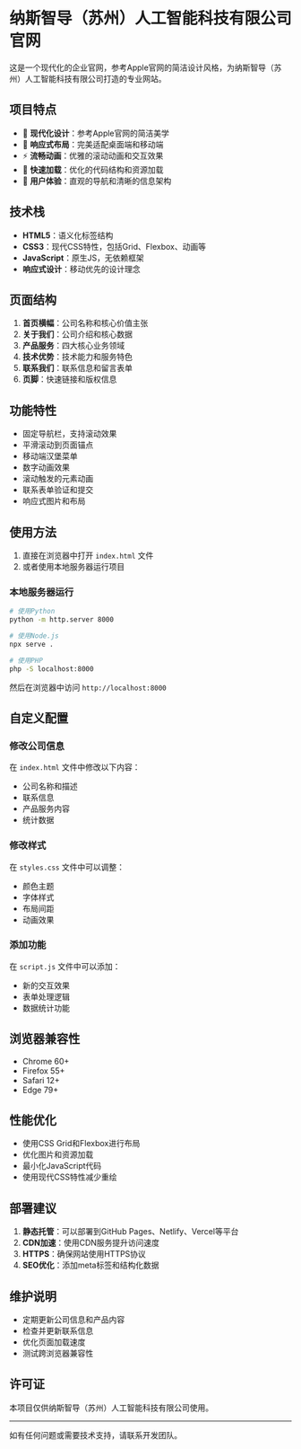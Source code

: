 # 纳斯智导（苏州）人工智能科技有限公司官网

这是一个现代化的企业官网，参考Apple官网的简洁设计风格，为纳斯智导（苏州）人工智能科技有限公司打造的专业网站。

## 项目特点

- 🎨 **现代化设计**：参考Apple官网的简洁美学
- 📱 **响应式布局**：完美适配桌面端和移动端
- ⚡ **流畅动画**：优雅的滚动动画和交互效果
- 🚀 **快速加载**：优化的代码结构和资源加载
- 🎯 **用户体验**：直观的导航和清晰的信息架构

## 技术栈

- **HTML5**：语义化标签结构
- **CSS3**：现代CSS特性，包括Grid、Flexbox、动画等
- **JavaScript**：原生JS，无依赖框架
- **响应式设计**：移动优先的设计理念

## 页面结构

1. **首页横幅**：公司名称和核心价值主张
2. **关于我们**：公司介绍和核心数据
3. **产品服务**：四大核心业务领域
4. **技术优势**：技术能力和服务特色
5. **联系我们**：联系信息和留言表单
6. **页脚**：快速链接和版权信息

## 功能特性

- 固定导航栏，支持滚动效果
- 平滑滚动到页面锚点
- 移动端汉堡菜单
- 数字动画效果
- 滚动触发的元素动画
- 联系表单验证和提交
- 响应式图片和布局

## 使用方法

1. 直接在浏览器中打开 `index.html` 文件
2. 或者使用本地服务器运行项目

### 本地服务器运行

```bash
# 使用Python
python -m http.server 8000

# 使用Node.js
npx serve .

# 使用PHP
php -S localhost:8000
```

然后在浏览器中访问 `http://localhost:8000`

## 自定义配置

### 修改公司信息

在 `index.html` 文件中修改以下内容：
- 公司名称和描述
- 联系信息
- 产品服务内容
- 统计数据

### 修改样式

在 `styles.css` 文件中可以调整：
- 颜色主题
- 字体样式
- 布局间距
- 动画效果

### 添加功能

在 `script.js` 文件中可以添加：
- 新的交互效果
- 表单处理逻辑
- 数据统计功能

## 浏览器兼容性

- Chrome 60+
- Firefox 55+
- Safari 12+
- Edge 79+

## 性能优化

- 使用CSS Grid和Flexbox进行布局
- 优化图片和资源加载
- 最小化JavaScript代码
- 使用现代CSS特性减少重绘

## 部署建议

1. **静态托管**：可以部署到GitHub Pages、Netlify、Vercel等平台
2. **CDN加速**：使用CDN服务提升访问速度
3. **HTTPS**：确保网站使用HTTPS协议
4. **SEO优化**：添加meta标签和结构化数据

## 维护说明

- 定期更新公司信息和产品内容
- 检查并更新联系信息
- 优化页面加载速度
- 测试跨浏览器兼容性

## 许可证

本项目仅供纳斯智导（苏州）人工智能科技有限公司使用。

---

如有任何问题或需要技术支持，请联系开发团队。 
